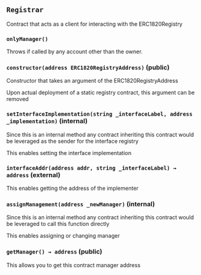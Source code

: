 ## `Registrar`

Contract that acts as a client for interacting with the ERC1820Registry

### `onlyManager()`

Throws if called by any account other than the owner.

### `constructor(address ERC1820RegistryAddress)` (public)

Constructor that takes an argument of the ERC1820RegistryAddress

Upon actual deployment of a static registry contract, this argument can be removed

### `setInterfaceImplementation(string _interfaceLabel, address _implementation)` (internal)

Since this is an internal method any contract inheriting this contract would be
leveraged as the sender for the interface registry

This enables setting the interface implementation

### `interfaceAddr(address addr, string _interfaceLabel) → address` (external)

This enables getting the address of the implementer

### `assignManagement(address _newManager)` (internal)

Since this is an internal method any contract inheriting this contract would be
leveraged to call this function directly

This enables assigning or changing manager

### `getManager() → address` (public)

This allows you to get this contract manager address
